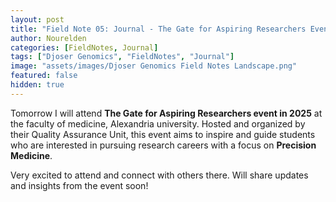 ```yaml
---
layout: post
title: "Field Note 05: Journal - The Gate for Aspiring Researchers Event 2025"
author: Nourelden
categories: [FieldNotes, Journal]
tags: ["Djoser Genomics", "FieldNotes", "Journal"]
image: "assets/images/Djoser Genomics Field Notes Landscape.png"
featured: false
hidden: true
---
```


Tomorrow I will attend **The Gate for Aspiring Researchers event in 2025** at the faculty of medicine, Alexandria university. Hosted and organized by their Quality Assurance Unit, this event aims to inspire and guide students who are interested in pursuing research careers with a focus on **Precision Medicine**.

Very excited to attend and connect with others there. Will share updates and insights from the event soon!
